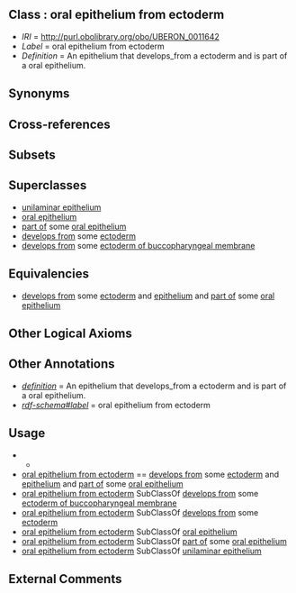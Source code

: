 
## Class : oral epithelium from ectoderm

 * *IRI* = http://purl.obolibrary.org/obo/UBERON_0011642
 * *Label* = oral epithelium from ectoderm
 * *Definition* = An epithelium that develops_from a ectoderm and is part of a oral epithelium.

## Synonyms


## Cross-references


## Subsets


## Superclasses

 * [unilaminar epithelium](../../UBERON/90/UBERON_0000490.md)
 * [oral epithelium](../../UBERON/24/UBERON_0002424.md)
 * [part of](../../BFO/50/BFO_0000050.md) some [oral epithelium](../../UBERON/24/UBERON_0002424.md)
 * [develops from](../../RO/02/RO_0002202.md) some [ectoderm](../../UBERON/24/UBERON_0000924.md)
 * [develops from](../../RO/02/RO_0002202.md) some [ectoderm of buccopharyngeal membrane](../../UBERON/79/UBERON_0009479.md)

## Equivalencies

 * [develops from](../../RO/02/RO_0002202.md) some [ectoderm](../../UBERON/24/UBERON_0000924.md) and [epithelium](../../UBERON/83/UBERON_0000483.md) and [part of](../../BFO/50/BFO_0000050.md) some [oral epithelium](../../UBERON/24/UBERON_0002424.md)

## Other Logical Axioms


## Other Annotations

 * *[definition](../../IAO/15/IAO_0000115.md)* = An epithelium that develops_from a ectoderm and is part of a oral epithelium.
 * *[rdf-schema#label](../../el/rdf-schema#label.md)* = oral epithelium from ectoderm

## Usage

 * -
 * [oral epithelium from ectoderm](../../UBERON/42/UBERON_0011642.md) == [develops from](../../RO/02/RO_0002202.md) some [ectoderm](../../UBERON/24/UBERON_0000924.md) and [epithelium](../../UBERON/83/UBERON_0000483.md) and [part of](../../BFO/50/BFO_0000050.md) some [oral epithelium](../../UBERON/24/UBERON_0002424.md)
 * [oral epithelium from ectoderm](../../UBERON/42/UBERON_0011642.md) SubClassOf [develops from](../../RO/02/RO_0002202.md) some [ectoderm of buccopharyngeal membrane](../../UBERON/79/UBERON_0009479.md)
 * [oral epithelium from ectoderm](../../UBERON/42/UBERON_0011642.md) SubClassOf [develops from](../../RO/02/RO_0002202.md) some [ectoderm](../../UBERON/24/UBERON_0000924.md)
 * [oral epithelium from ectoderm](../../UBERON/42/UBERON_0011642.md) SubClassOf [oral epithelium](../../UBERON/24/UBERON_0002424.md)
 * [oral epithelium from ectoderm](../../UBERON/42/UBERON_0011642.md) SubClassOf [part of](../../BFO/50/BFO_0000050.md) some [oral epithelium](../../UBERON/24/UBERON_0002424.md)
 * [oral epithelium from ectoderm](../../UBERON/42/UBERON_0011642.md) SubClassOf [unilaminar epithelium](../../UBERON/90/UBERON_0000490.md)

## External Comments

